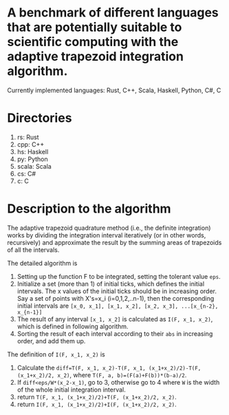 # A benchmark of different languages that are potentially suitable to scientific computing with the adaptive trapezoid integration algorithm.

Currently implemented languages:
Rust, C++, Scala, Haskell, Python, C#, C

# Directories
1. rs: Rust
2. cpp: C++
3. hs: Haskell
4. py: Python
5. scala: Scala
6. cs: C#
7. c: C

# Description to the algorithm
The adaptive trapezoid quadrature method (i.e., the definite integration) works by dividing the integration interval iteratively (or in other words, recursively) and approximate the result by the summing areas of trapezoids of all the intervals.

The detailed algorithm is
1. Setting up the function F to be integrated, setting the tolerant value ```eps```.
2. Initialize a set (more than 1) of initial ticks, which defines the initial intervals. The x values of the initial ticks should be in increasing order. Say a set of points with X's=x_i (i=0,1,2,..n-1), then the corresponding initial intervals are
```[x_0, x_1], [x_1, x_2], [x_2, x_3], ...[x_{n-2}, x_{n-1}]```
3. The result of any interval ```[x_1, x_2]``` is calculated as ```I(F, x_1, x_2)```, which is defined in following algorithm.
4. Sorting the result of each interval according to their ```abs``` in increasing order, and add them up.

The definition of ```I(F, x_1, x_2)``` is
1. Calculate the ```diff=T(F, x_1, x_2)-T(F, x_1, (x_1+x_2)/2)-T(F, (x_1+x_2)/2, x_2)```, where ```T(F, a, b)=(F(a)+F(b))*(b-a)/2```.
2. If ```diff<eps/W*(x_2-x_1)```, go to 3, otherwise go to 4 where ```W``` is the width of the whole initial integration interval.
3. return ```T(F, x_1, (x_1+x_2)/2)+T(F, (x_1+x_2)/2, x_2)```.
4. return ```I(F, x_1, (x_1+x_2)/2)+I(F, (x_1+x_2)/2, x_2)```.
